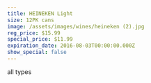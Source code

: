 ```yaml
---
title: HEINEKEN Light
size: 12PK cans
image: /assets/images/wines/heineken (2).jpg
reg_price: $15.99
special_price: $11.99
expiration_date: 2016-08-03T00:00:00.000Z
show_special: false
---
```



all types